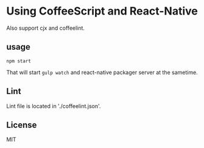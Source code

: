 # Using CoffeeScript and React-Native

Also support cjx and coffeelint.

## usage

```
npm start
```

That will start `gulp watch` and react-native packager server at the sametime.

## Lint

Lint file is located in './coffeelint.json'.

## License

MIT